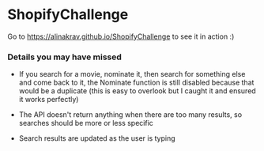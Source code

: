# ShopifyChallenge

Go to https://alinakrav.github.io/ShopifyChallenge to see it in action :)

### Details you may have missed
* If you search for a movie, nominate it, then search for something else and come back to it, the Nominate function is still disabled because that would be a duplicate (this is easy to overlook but I caught it and ensured it works perfectly)

* The API doesn't return anything when there are too many results, so searches should be more or less specific

* Search results are updated as the user is typing
